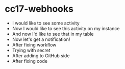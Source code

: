 # cc17-webhooks

* I would like to see some activity
* Now I would like to see this activity on my instance
* And now I'd like to see that in my table
* Now let's get a notification!
* After fixing workflow
* Trying with secret
* After adding to GitHub side
* After fixing code
